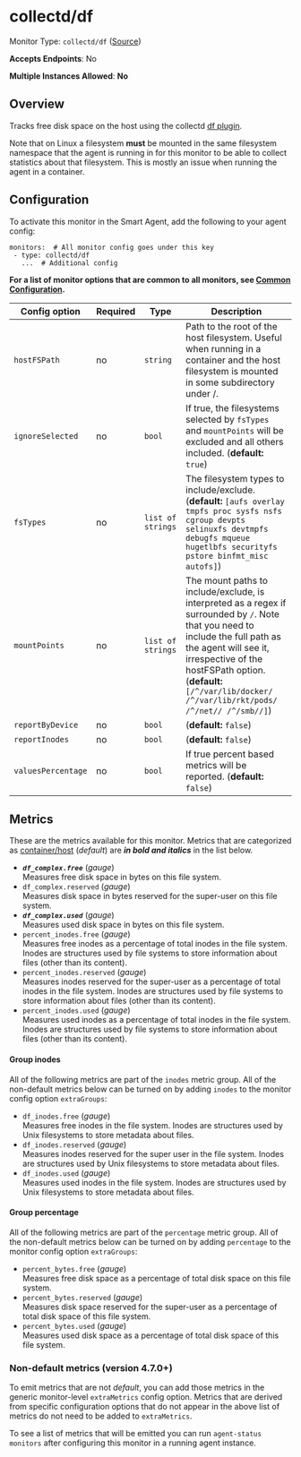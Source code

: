 
<!--- Generated by to-integrations-repo script in Smart Agent repo, DO NOT MODIFY HERE --->
<!--- GENERATED BY gomplate from scripts/docs/templates/monitor-page.md.tmpl --->

# collectd/df

Monitor Type: `collectd/df` ([Source](https://github.com/signalfx/signalfx-agent/tree/master/pkg/monitors/collectd/df))

**Accepts Endpoints**: No

**Multiple Instances Allowed**: **No**

## Overview

Tracks free disk space on the host using the collectd [df
plugin](https://collectd.org/wiki/index.php/Plugin:DF).

Note that on Linux a filesystem **must** be mounted in the same filesystem
namespace that the agent is running in for this monitor to be able to
collect statistics about that filesystem.  This is mostly an issue when
running the agent in a container.


## Configuration

To activate this monitor in the Smart Agent, add the following to your
agent config:

```
monitors:  # All monitor config goes under this key
 - type: collectd/df
   ...  # Additional config
```

**For a list of monitor options that are common to all monitors, see [Common
Configuration](../monitor-config.html#common-configuration).**


| Config option | Required | Type | Description |
| --- | --- | --- | --- |
| `hostFSPath` | no | `string` | Path to the root of the host filesystem.  Useful when running in a container and the host filesystem is mounted in some subdirectory under /. |
| `ignoreSelected` | no | `bool` | If true, the filesystems selected by `fsTypes` and `mountPoints` will be excluded and all others included. (**default:** `true`) |
| `fsTypes` | no | `list of strings` | The filesystem types to include/exclude. (**default:** `[aufs overlay tmpfs proc sysfs nsfs cgroup devpts selinuxfs devtmpfs debugfs mqueue hugetlbfs securityfs pstore binfmt_misc autofs]`) |
| `mountPoints` | no | `list of strings` | The mount paths to include/exclude, is interpreted as a regex if surrounded by `/`.  Note that you need to include the full path as the agent will see it, irrespective of the hostFSPath option. (**default:** `[/^/var/lib/docker/ /^/var/lib/rkt/pods/ /^/net// /^/smb//]`) |
| `reportByDevice` | no | `bool` |  (**default:** `false`) |
| `reportInodes` | no | `bool` |  (**default:** `false`) |
| `valuesPercentage` | no | `bool` | If true percent based metrics will be reported. (**default:** `false`) |


## Metrics

These are the metrics available for this monitor.
Metrics that are categorized as
[container/host](https://docs.signalfx.com/en/latest/admin-guide/usage.html#about-custom-bundled-and-high-resolution-metrics)
(*default*) are ***in bold and italics*** in the list below.


 - ***`df_complex.free`*** (*gauge*)<br>    Measures free disk space in bytes on this file system.
 - `df_complex.reserved` (*gauge*)<br>    Measures disk space in bytes reserved for the super-user on this file system.
 - ***`df_complex.used`*** (*gauge*)<br>    Measures used disk space in bytes on this file system.
 - `percent_inodes.free` (*gauge*)<br>    Measures free inodes as a percentage of total inodes in the file system.  Inodes are structures used by file systems to store information about files (other than its content).
 - `percent_inodes.reserved` (*gauge*)<br>    Measures inodes reserved for the super-user as a percentage of total inodes in the file system.  Inodes are structures used by file systems to store information about files (other than its content).
 - `percent_inodes.used` (*gauge*)<br>    Measures used inodes as a percentage of total inodes in the file system.  Inodes are structures used by file systems to store information about files (other than its content).

#### Group inodes
All of the following metrics are part of the `inodes` metric group. All of
the non-default metrics below can be turned on by adding `inodes` to the
monitor config option `extraGroups`:
 - `df_inodes.free` (*gauge*)<br>    Measures free inodes in the file system.  Inodes are structures used by Unix filesystems to store metadata about files.
 - `df_inodes.reserved` (*gauge*)<br>    Measures inodes reserved for the super user in the file system.  Inodes are structures used by Unix filesystems to store metadata about files.
 - `df_inodes.used` (*gauge*)<br>    Measures used inodes in the file system.  Inodes are structures used by Unix filesystems to store metadata about files.

#### Group percentage
All of the following metrics are part of the `percentage` metric group. All of
the non-default metrics below can be turned on by adding `percentage` to the
monitor config option `extraGroups`:
 - `percent_bytes.free` (*gauge*)<br>    Measures free disk space as a percentage of total disk space on this file system.
 - `percent_bytes.reserved` (*gauge*)<br>    Measures disk space reserved for the super-user as a percentage of total disk space of this file system.
 - `percent_bytes.used` (*gauge*)<br>    Measures used disk space as a percentage of total disk space of this file system.

### Non-default metrics (version 4.7.0+)

To emit metrics that are not _default_, you can add those metrics in the
generic monitor-level `extraMetrics` config option.  Metrics that are derived
from specific configuration options that do not appear in the above list of
metrics do not need to be added to `extraMetrics`.

To see a list of metrics that will be emitted you can run `agent-status
monitors` after configuring this monitor in a running agent instance.



